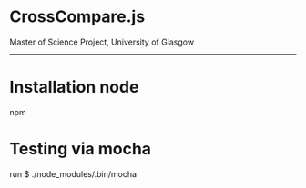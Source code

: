 # CrossCompare.js
Master of Science Project, University of Glasgow

----

# Installation node
npm 

# Testing via mocha
run $ ./node_modules/.bin/mocha